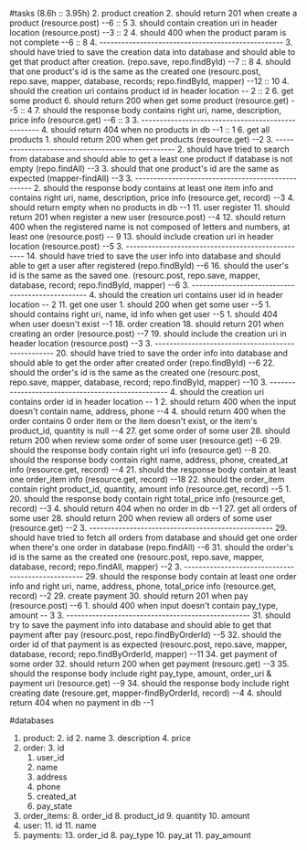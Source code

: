 #tasks (8.6h :: 3.95h)
2. product creation
	2. should return 201 when create a product  (resource.post)  --6 :: 5
	3. should contain creation uri in header location (resource.post) --3 :: 2
	4. should 400 when the product param is not complete --6 :: 8
	4. --------------------------------------------------
	3. should have tried to save the creation data into database and should able to get that product after creation. (repo.save, repo.findById) --7 :: 8
	4. should that one product's id is the same as the created one (resourc.post, repo.save, mapper, database, records; repo.findById, mapper) --12 :: 10
	4. should the creation uri contains product id in header location -- 2 :: 2
6. get some product
	6. should return 200 when get some product (resource.get) --5 :: 4
	7. should the response body contains right uri, name, description, price info (resource.get) --6 :: 3
	3. --------------------------------------------------
	4. should return 404 when no products in db --1 :: 1
6. get all products
	1. should return 200 when get products (resource.get) --2
	3. --------------------------------------------------
	2. should have tried to search from database and should able to get a least one product if database is not empty (repo.findAll) --3
	3. should that one product's id are the same as expected (mapper-findAll) --3
	3. --------------------------------------------------
	2. should the response body contains at least  one item info and contains right uri, name, description, price info (resource.get, record) --3
	4. should return empty when no products in db --1
11. user register
	11. should return 201 when register a new user (resource.post) --4
	12. should return 400 when the registered name is not composed of letters and numbers, at least one (resource.post) -- 9
	13. should include creation uri in header location (resource.post) --5
	3. --------------------------------------------------
	14. should have tried to save the user info into database and should able to get a user after registered (repo.findById) --6
	16. should the user's id is the same as the saved one. (resourc.post, repo.save, mapper, database, record; repo.findById, mapper) --6
	3. -------------------------------------------------
	4. should the creation uri contains user id in header location -- 2
11. get one user
    1. should 200 when get some user --5
    1. should contains right uri, name, id info when get user --5
    1. should 404 when user doesn't exist --1
18. order creation
	18. should return 201 when creating an order (resource.post) --7
	19. should include the creation uri in header location (resource.post) --3
	3. --------------------------------------------------
	20. should have tried to save the order info into database and should able to get the order after created order (repo.findById) --6
	22. should the order's id is the same as the created one (resourc.post, repo.save, mapper, database, record; repo.findById, mapper) --10
	3. --------------------------------------------------
	4. should the creation uri contains order id in header location -- 1
	2. should return 400 when the input doesn't contain name, address, phone --4
	4. should return 400 when the order contains 0 order item or the item doesn't exist, or the item's product_id, quantity is null --4
27. get some order of some user
	28. should return 200 when review some order of some user (resource.get) --6
	29. should the response body contain right uri info (resource.get) --8
 	20. should the response body contain right name, address, phone,  created\_at info (resource.get, record) --4
 	21. should the response body contain at least one order_item info (resource.get, record) --18
 	22. should the order\_item contain right product_id, quantity, amount info (resource.get, record) --5
 	1. 20. should the response body contain right total\_price info (resource.get, record) --3
	4. should return 404 when no order in db --1
27. get all orders of some user
	28. should return 200 when review all orders of some user (resource.get) --2
	3. --------------------------------------------------
	29. should have tried to fetch all orders from database and should get one order when there's one order in database (repo.findAll) --6
	31. should the order's id is the same as the created one (resourc.post, repo.save, mapper, database, record; repo.findAll, mapper) --2
	3. --------------------------------------------------
	29. should the response body contain at least one order info and right uri, name, address, phone, total\_price info (resource.get, record) --2
29. create payment
	30. should return 201 when pay (resource.post) --6
	1. should 400 when input doesn't contain pay_type, amount -- 3
	3. --------------------------------------------------
	31. should try to save the payment info into database and should able to get that payment after pay (resourc.post, repo.findByOrderId) --5
	32. should the order id of that payment is as expected (resourc.post, repo.save, mapper, database, record; repo.findByOrderId, mapper) --11
34. get payment of some order
	32. should return 200 when get payment (resourc.get) --3
	35. should the response body include right pay_type, amount, order_uri & payment uri (resource.get) --9
	34. should the response body include right creating date (resoure.get, mapper-findByOrderId, record) --4
	4. should return 404 when no payment in db --1

#databases
1. product: 
	2. id
	2. name
	3. description
	4. price
2. order:
	3. 	id
	1. user_id
	3. name
	4. address
	5. phone
	7. created_at
	9. pay_state
7. order_items:
	8. order_id
	8. product_id
	9. quantity
	10. amount
10. user:
	11. id
	11. name
12. payments:
	13. order_id
	8. pay_type
	10. pay_at
	11. pay_amount


	



